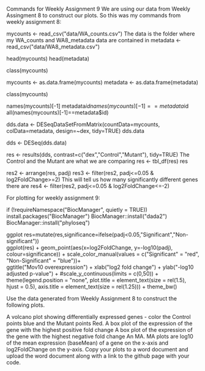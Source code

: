 Commands for Weekly Assignment 9
We are using our data from Weekly Assingment 8 to construct our plots. So this was my commands from weekly assignment 8:

mycounts <- read_csv("data/WA_counts.csv")        The data is the folder where my WA_counts and WA8_metadata data are contained in
metadata <- read_csv("data/WA8_metadata.csv")

head(mycounts)
head(metadata)

class(mycounts)

mycounts <- as.data.frame(mycounts)
metadata <- as.data.frame(metadata)

class(mycounts)

names(mycounts)[-1]
metadata$id
names(mycounts)[-1]==metadata$id
all(names(mycounts)[-1]==metadata$id)

dds.data <- DESeqDataSetFromMatrix(countData=mycounts, 
                                   colData=metadata, 
                                   design=~dex, 
                                   tidy=TRUE)
dds.data

dds <- DESeq(dds.data)


res <- results(dds, contrast=c("dex","Control","Mutant"), tidy=TRUE)        The Control and the Mutant are what we are comparing
res <- tbl_df(res)
res

res2 <- arrange(res, padj)
res3 <- filter(res2, padj<=0.05 & log2FoldChange>=2)      This will tell us how many significantly different genes there are
res4 <- filter(res2, padj<=0.05 & log2FoldChange<=-2)


For plotting for weekly assignment 9:

if (!requireNamespace("BiocManager", quietly = TRUE))
  install.packages("BiocManager")
BiocManager::install("dada2")
BiocManager::install("phyloseq")

ggplot
res=mutate(res,significance=ifelse(padj<0.05,"Significant","Non-significant"))  
ggplot(res) +
  geom_point(aes(x=log2FoldChange, y=-log10(padj), colour=significance)) +
  scale_color_manual(values = c("Significant" = "red", "Non-Significant" = "blue"))+      
  ggtitle("Mov10 overexpression") +
  xlab("log2 fold change") + 
  ylab("-log10 adjusted p-value") +
  #scale_y_continuous(limits = c(0,50)) +
  theme(legend.position = "none",
        plot.title = element_text(size = rel(1.5), hjust = 0.5),
        axis.title = element_text(size = rel(1.25)))  +
  theme_bw()



Use the data generated from Weekly Assignment 8 to construct the following plots.

A volcano plot showing differentially expressed genes - color the Control points blue and the Mutant points Red.
A box plot of the expression of the gene with the highest positive fold change
A box plot of the expression of the gene with the highest negative fold change
An MA. MA plots are log10 of the mean expression (baseMean) of a gene on the x-axis and log2FoldChange on the y-axis.
Copy your plots to a word document and upload the word document along with a link to the github page with your code.
